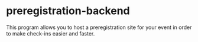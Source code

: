 # preregistration-backend
 
This program allows you to host a preregistration site for your event in order to make check-ins easier and faster.